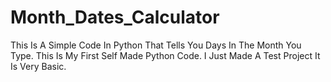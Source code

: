 # Month_Dates_Calculator
This Is A Simple Code In Python That Tells You Days In The Month You Type. This Is My First Self Made Python Code.
I Just Made A Test Project It Is Very Basic.
